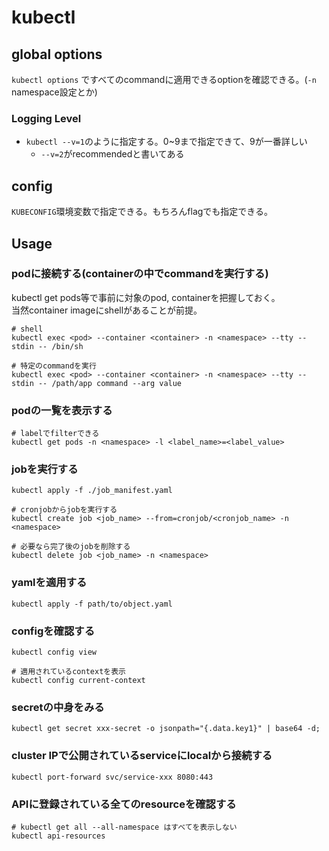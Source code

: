 # kubectl

## global options

`kubectl options` ですべてのcommandに適用できるoptionを確認できる。(`-n` namespace設定とか)

### Logging Level

* `kubectl --v=1`のように指定する。0~9まで指定できて、9が一番詳しい
  * `--v=2`がrecommendedと書いてある

## config

`KUBECONFIG`環境変数で指定できる。もちろんflagでも指定できる。

## Usage

### podに接続する(containerの中でcommandを実行する) 

kubectl get pods等で事前に対象のpod, containerを把握しておく。  
当然container imageにshellがあることが前提。

```
# shell
kubectl exec <pod> --container <container> -n <namespace> --tty --stdin -- /bin/sh

# 特定のcommandを実行
kubectl exec <pod> --container <container> -n <namespace> --tty --stdin -- /path/app command --arg value
```

### podの一覧を表示する

```shell
# labelでfilterできる
kubectl get pods -n <namespace> -l <label_name>=<label_value>
```

### jobを実行する

```shell
kubectl apply -f ./job_manifest.yaml

# cronjobからjobを実行する
kubectl create job <job_name> --from=cronjob/<cronjob_name> -n <namespace>

# 必要なら完了後のjobを削除する
kubectl delete job <job_name> -n <namespace>
```

### yamlを適用する

```shell
kubectl apply -f path/to/object.yaml
```

### configを確認する

```shell
kubectl config view

# 適用されているcontextを表示
kubectl config current-context
```

### secretの中身をみる

```shell
kubectl get secret xxx-secret -o jsonpath="{.data.key1}" | base64 -d; 
```

### cluster IPで公開されているserviceにlocalから接続する

```shell
kubectl port-forward svc/service-xxx 8080:443
```

### APIに登録されている全てのresourceを確認する

```shell
# kubectl get all --all-namespace はすべてを表示しない
kubectl api-resources
```
